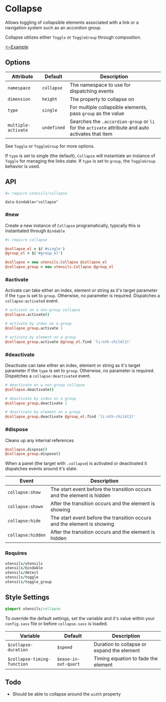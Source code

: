 # Collapse
Allows toggling of collapsible elements associated with a link or a
navigation system such as an accordion group.

Collapse utilizes either `Toggle` or `ToggleGroup` through composition.

[<~Example](markup/collapse.html.haml)


## Options

Attribute           | Default         | Description
------------------- | --------------- | -------------------------------------------
`namespace`         | `collapse`      | The namespace to use for dispatching events
`dimension`         | `height`        | The property to collapse on
`type`              | `single`        | For multiple collapsible elements, pass `group` as the value
`multiple-activate` | `undefined`     | Searches the `.accordion-group` or `li` for the `activate` attribute and auto activates that item

See `Toggle` or `ToggleGroup` for more options.

If `type` is set to single (the default), `Collapse` will instantiate an
instance of `Toggle` for managing the links state. If `type` is set to
`group`, the `ToggleGroup` behavior is used.


## API
```coffee
#= require utensils/collapse
```

```haml
data-bindable="collapse"
```

### #new
Create a new instance of `Collapse` programatically, typically this
is instantiated through `Bindable`

```coffee
#= require collapse

@collapse_el = $('#single')
@group_el = $('#group_el')

@collapse = new utensils.Collapse @collapse_el
@collapse_group = new utensils.Collapse @group_el
```

### #activate
Activate can take either an index, element or string as it's target
parameter if the `type` is set to `group`. Otherwise, no parameter is
required. Dispatches a `collapse:activated` event.

```coffee
# activate on a non-group collapse
@collapse.activate()

# activate by index on a group
@collapse_group.activate 1

# activate by element on a group
@collapse_group.activate @group_el.find 'li:nth-child(2)'
```

### #deactivate
Deactivate can take either an index, element or string as it's target
parameter if the `type` is set to `group`. Otherwise, no parameter is
required. Dispatches a `collapse:deactivated` event.

```coffee
# deactivate on a non-group collapse
@collapse.deactivate()

# deactivate by index on a group
@collapse_group.deactivate 1

# deactivate by element on a group
@collapse_group.deactivate @group_el.find 'li:nth-child(2)'
```

### #dispose
Cleans up any internal references

```coffee
@collapse.dispose()
@collapse_group.dispose()
```

When a panel (the target with `.collapse`) is activated or deactivated
it dispatches events around it's state.

Event             | Description
----------------- | -------------------------------------------
`collapse:show`   | The start event before the transition occurs and the element is hidden
`collapse:shown`  | After the transition occurs and the element is showing
`collapse:hide`   | The start event before the transition occurs and the element is showing
`collapse:hidden` | After the transition occurs and the element is hidden


### Requires
```coffee
utensils/utensils
utensils/bindable
utensils/detect
utensils/toggle
utensils/toggle_group
```


## Style Settings
```sass
@import utensils/collapse
```

To override the default settings, set the variable and it's value
within your `config.sass` file or before `collapse.sass` is loaded.

Variable                    | Default              | Description
--------------------------- | -------------------- | -------------------------------------------
`$collapse-duration`        | `$speed`             | Duration to collapse or expand the element
`$collapse-timing-function` | `$ease-in-out-quart` | Timing equation to fade the element


## Todo
- Should be able to collapse around the `width` property

